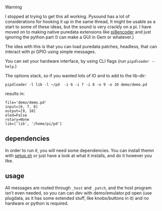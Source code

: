 > [!WARNING]  
> I stopped at trying to get this all working. Pysound has a lot of considerations for hooking it up in the same thread, It might be usable as a start to some of these ideas, but the sound is very crackly on a pi. I have moved on to making native puredata extensions like [pi8encoder](https://github.com/konsumer/8encoder/tree/main/puredata-pi8encoder) and just ignoring the python part (I can make a GUI in Gem or whatever.)

The idea with this is that you can load puredata patches, headless, that can interact with pi GPIO using simple messages.

You can set your hardware interface, by using CLI flags (run `pipdloader --help`.)

The options stack, so if you wanted lots of IO and to add to the lib-dir:

```
pipdloader -l lib -l ~/pd  -i 6 -i 7 -i 8 -o 9 -o 10 demo/demo.pd
```

results in:

```
file='demo/demo.pd'
input=[6, 7, 8]
output=[9, 10]
oled=False
rotary=None
lib=['lib', '/home/pi/pd']
```


## dependencies

In order to run it, you will need some dependencies. You can install themn with [setup.sh](setup.sh) or just have a look at what it installs, and do it however you like.



## usage

All messages are routed through `_host` and `_patch`, and the host program isn't even needed, so you can can dev with demo/emulator.pd open (use plugdata, as it has some extended stuff, like knobs/buttons in it) and no hardware or python is required.
